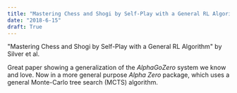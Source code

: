 ```yaml
---
title: "Mastering Chess and Shogi by Self-Play with a General RL Algorithm"
date: "2018-6-15"
draft: True
---
```


"Mastering Chess and Shogi by Self-Play with a General RL Algorithm" by Silver 
et al. 

Great paper showing a generalization of the *AlphaGoZero* system we know and love.
Now in a more general purpose *Alpha Zero* package, which uses a general 
Monte-Carlo tree search (MCTS) algorithm. 




